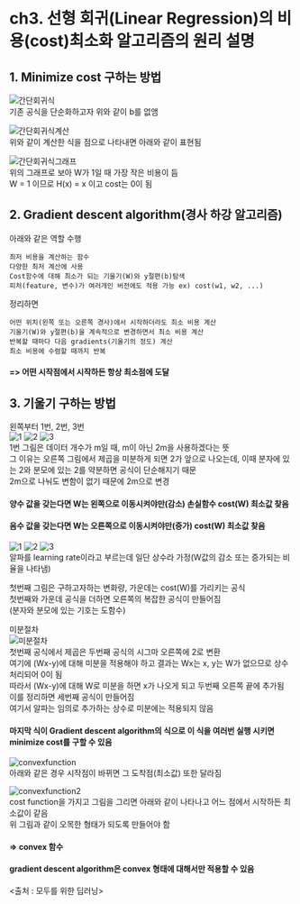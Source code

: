 # ch3. 선형 회귀(Linear Regression)의 비용(cost)최소화 알고리즘의 원리 설명  

## 1. Minimize cost 구하는 방법  
![간단회귀식](https://user-images.githubusercontent.com/31130917/107905255-88250280-6f91-11eb-9436-7fc4185bd65e.PNG)  
기존 공식을 단순화하고자 위와 같이 b를 없앰  
  
![간단회귀식계산](https://user-images.githubusercontent.com/31130917/107905250-86f3d580-6f91-11eb-9feb-fe2b3027e048.PNG)  
위와 같이 계산한 식을 점으로 나타내면 아래와 같이 표현됨  
  
![간단회귀식그래프](https://user-images.githubusercontent.com/31130917/107905356-c6babd00-6f91-11eb-9583-e30c47df921e.PNG)  
위의 그래프로 보아 W가 1일 때 가장 작은 비용이 듬  
W = 1 이므로 H(x) = x 이고 cost는 0이 됨  
  
## 2. Gradient descent algorithm(경사 하강 알고리즘)  
아래와 같은 역할 수행  

    최저 비용을 계산하는 함수    
    다양한 최저 계산에 사용  
    Cost함수에 대해 최소가 되는 기울기(W)와 y절편(b)탐색  
    피처(feature, 변수)가 여러개인 버전에도 적용 가능 ex) cost(w1, w2, ...)  
  
정리하면

    어떤 위치(왼쪽 또는 오른쪽 경사)에서 시작하더라도 최소 비용 계산  
    기울기(W)와 y절편(b)을 계속적으로 변경하면서 최소 비용 계산  
    반복할 때마다 다음 gradients(기울기의 정도) 계산  
    최소 비용에 수렴할 때까지 반복  
  
#### => 어떤 시작점에서 시작하든 항상 최소점에 도달  
  
## 3. 기울기 구하는 방법  
왼쪽부터 1번, 2번, 3번  
![1](https://user-images.githubusercontent.com/31130917/111187818-bbda6300-85f7-11eb-8283-7d147c2e8443.png)
![2](https://user-images.githubusercontent.com/31130917/111187822-bc72f980-85f7-11eb-8b42-7da0bb7ef105.png)
![3](https://user-images.githubusercontent.com/31130917/111187825-bd0b9000-85f7-11eb-8aee-ec6bfeee9346.png)  
1번 그림은 데이터 개수가 m일 때, m이 아닌 2m을 사용하겠다는 뜻  
그 이유는 오른쪽 그림에서 제곱을 미분하게 되면 2가 앞으로 나오는데, 이때 분자에 있는 2와 분모에 있는 2를 약분하면 공식이 단순해지기 때문  
2m으로 나눠도 변함이 없기 때문에 2m으로 변경  
  
#### 양수 값을 갖는다면 W는 왼쪽으로 이동시켜야만(감소) 손실함수 cost(W) 최소값 찾음  
#### 음수 값을 갖는다면 W는 오른쪽으로 이동시켜야만(증가) cost(W) 최소값 찾음  
  
![1](https://user-images.githubusercontent.com/31130917/111189324-4f606380-85f9-11eb-9be0-2fd78211c3a2.png)
![2](https://user-images.githubusercontent.com/31130917/111189322-4f606380-85f9-11eb-843f-2c4efd9b8604.png)
![3](https://user-images.githubusercontent.com/31130917/111189315-4ec7cd00-85f9-11eb-9843-c3084922285d.png)  
알파를 learning rate이라고 부르는데 일단 상수라 가정(W값의 감소 또는 증가되는 비율을 나타냄)  
  
첫번째 그림은 구하고자하는 변화량, 가운데는 cost(W)를 가리키는 공식  
첫번째와 가운데 공식을 더하면 오른쪽의 복잡한 공식이 만들어짐  
(분자와 분모에 있는 기호는 도함수)  
  
미분절차  
![미분절차](https://user-images.githubusercontent.com/31130917/107906428-7002b280-6f94-11eb-93b0-cbb296b3ec14.PNG)  
첫번째 공식에서 제곱은 두번째 공식의 시그마 오른쪽에 2로 변환  
여기에 (Wx-y)에 대해 미분을 적용해야 하고 결과는 Wx는 x, y는 W가 없으므로 상수처리되어 0이 됨  
따라서 (Wx-y)에 대해 W로 미분을 하면 x가 나오게 되고 두번째 오른쪽 끝에 추가됨  
이를 정리하면 세번째 공식이 만들어짐  
여기서 알파는 임의로 추가하는 상수로 미분에는 적용되지 않음  
#### 마지막 식이 Gradient descent algorithm의 식으로 이 식을 여러번 실행 시키면 minimize cost를 구할 수 있음  
  
![convexfunction](https://user-images.githubusercontent.com/31130917/107906650-f1f2db80-6f94-11eb-9367-d6e91328d3f1.PNG)  
아래와 같은 경우 시작점이 바뀌면 그 도착점(최소값) 또한 달라짐  
  
![convexfunction2](https://user-images.githubusercontent.com/31130917/107906720-2797c480-6f95-11eb-9a6d-e497170d55b4.PNG)  
cost function을 가지고 그림을 그리면 아래와 같이 나타나고 어느 점에서 시작하든 최소값이 같음  
위 그림과 같이 오목한 형태가 되도록 만들어야 함  
#### => convex 함수  
#### gradient descent algorithm은 convex 형태에 대해서만 적용할 수 있음  
<출처 : 모두를 위한 딥러닝>
